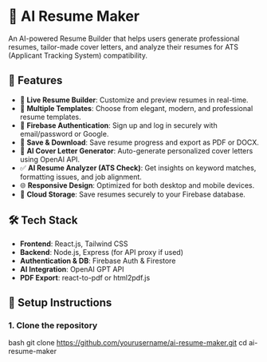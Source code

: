# 🧠 AI Resume Maker

An AI-powered Resume Builder that helps users generate professional resumes, tailor-made cover letters, and analyze their resumes for ATS (Applicant Tracking System) compatibility.


## 🚀 Features

- 📝 **Live Resume Builder**: Customize and preview resumes in real-time.
- 🎨 **Multiple Templates**: Choose from elegant, modern, and professional resume templates.
- 🔐 **Firebase Authentication**: Sign up and log in securely with email/password or Google.
- 💾 **Save & Download**: Save resume progress and export as PDF or DOCX.
- 🤖 **AI Cover Letter Generator**: Auto-generate personalized cover letters using OpenAI API.
- ✅ **AI Resume Analyzer (ATS Check)**: Get insights on keyword matches, formatting issues, and job alignment.
- 🌐 **Responsive Design**: Optimized for both desktop and mobile devices.
- 📂 **Cloud Storage**: Save resumes securely to your Firebase database.

## 🛠 Tech Stack

- **Frontend**: React.js, Tailwind CSS
- **Backend**: Node.js, Express (for API proxy if used)
- **Authentication & DB**: Firebase Auth & Firestore
- **AI Integration**: OpenAI GPT API
- **PDF Export**: react-to-pdf or html2pdf.js


## 🔧 Setup Instructions

### 1. Clone the repository

bash
git clone https://github.com/yourusername/ai-resume-maker.git
cd ai-resume-maker
